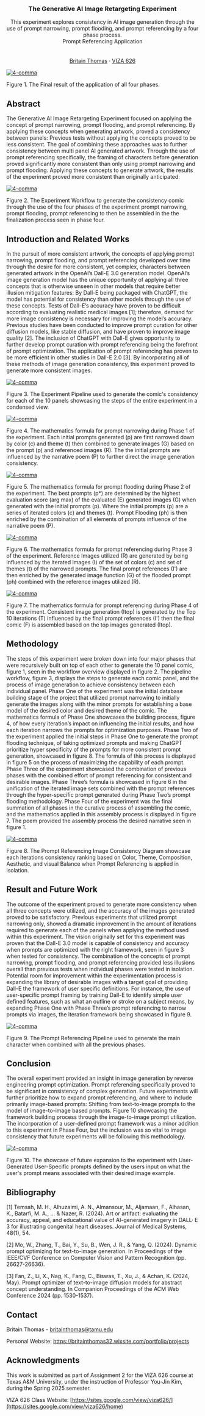 <!-- Improved compatibility of back to top link: See: https://github.com/othneildrew/Best-README-Template/pull/73 -->
<a id="readme-top"></a>

<!-- PROJECT SHIELDS -->
<!--
*** I'm using markdown "reference style" links for readability.
*** Reference links are enclosed in brackets [ ] instead of parentheses ( ).
*** See the bottom of this document for the declaration of the reference variables
*** for contributors-url, forks-url, etc. This is an optional, concise syntax you may use.
*** https://www.markdownguide.org/basic-syntax/#reference-style-links
-->




<!-- PROJECT LOGO -->
<br />
<div align="center">
  </a>

  <h3 align="center">The Generative AI Image Retargeting Experiment</h3>

  <p align="center">
    This experiment explores consistency in AI image generation through the use of prompt narrowing, prompt flooding, and prompt referencing by a four phase process.
    <br />
    Prompt Referencing Application
    <br />
    <br />
    <br />
    <a href="https://britainthomas32.wixsite.com/portfolio/projects">Britain Thomas</a>
    &middot;
    <a href="https://sites.google.com/view/viza626/home">VIZA 626</a>
  </p>
</div>

[![4-comma][images-fig1]](https://example.com)

Figure 1. The Final result of the application of all four phases.

<!-- Abstract -->
## Abstract

The Generative AI Image Retargeting Experiment focused on applying the concept of prompt narrowing, prompt flooding, and prompt referencing. By applying these concepts when generating artwork, proved a consistency between panels: Previous tests without applying the concepts proved to be less consistent. The goal of combining these approaches was to further consistency between multi panel AI generated artwork. Through the use of prompt referencing specifically, the framing of characters before generation proved significantly more consistent than only using prompt narrowing and prompt flooding. Applying these concepts to generate artwork, the results of the experiment proved more consistent than originally anticipated.

[![4-comma][images-fig2]](https://example.com)

Figure 2. The Experiment Workflow to generate the consistency comic through the use of the four phases of the experiment prompt narrowing, prompt flooding, prompt referencing to then be assembled in the the finalization process seen in phase four.

<!-- Introduction and Related Works -->
## Introduction and Related Works

In the pursuit of more consistent artwork, the concepts of applying prompt narrowing, prompt flooding, and prompt referencing developed over time through the desire for more consistent, yet complex, characters between generated artwork in the OpenAI’s Dall-E 3.0 generation model. OpenAI’s image generation model has the unique opportunity of applying all three concepts that is otherwise unseen in other models that require better illusion mitigation features: By Dall-E being packaged with ChatGPT, the model has potential for consistency than other models through the use of these concepts. Tests of Dall-E’s accuracy have proven to be difficult according to evaluating realistic medical images [1]; therefore, demand for more image consistency is necessary for improving the model’s accuracy. Previous studies have been conducted to improve prompt curation for other diffusion models, like stable diffusion, and have proven to improve image quality [2]. The inclusion of ChatGPT with Dall-E gives opportunity to further develop prompt curation with prompt referencing being the forefront of prompt optimization. The application of prompt referencing has proven to be more efficient in other studies in Dall-E 2.0 [3]. By incorporating all of these methods of image generation consistency, this experiment proved to generate more consistent images.

[![4-comma][images-fig3]](https://example.com)

Figure 3. The Experiment Pipeline used to generate the comic's consistency for each of the 10 panels showcasing the steps of the entire experiment in a condensed view.

[![4-comma][images-fig4]](https://example.com)

Figure 4. The mathematics formula for prompt narrowing during Phase 1 of the experiment. Each initial prompts generated (p) are first narrowed down by color (c) and theme (t) then combined to generate images (G) based on the prompt (p) and referenced images (R). The the initial prompts are influenced by the narrative poem (P) to further direct the image generation consistency.

[![4-comma][images-fig5]](https://example.com)

Figure 5. The mathematics formula for prompt flooding during Phase 2 of the experiment. The best prompts (p*) are determined by the highest evaluation score (arg max) of the evaluated (E) generated images (G) when generated with the initial prompts (p). Where the initial prompts (p) are a series of iterated colors (c) and themes (t). Prompt Flooding (ph) is then enriched by the combination of all elements of prompts influence of the narrative poem (P).

[![4-comma][images-fig6]](https://example.com)

Figure 6. The mathematics formula for prompt referencing during Phase 3 of the experiment. Reference Images utilized (R) are generated by being influenced by the iterated images (I) of the set of colors (c) and set of themes (t) of the narrowed prompts. The final prompt references (I') are then enriched by the generated image function (G) of the flooded prompt (ph) combined with the reference images utilized (R).

[![4-comma][images-fig7]](https://example.com)

Figure 7. The mathematics formula for prompt referencing during Phase 4 of the experiment. Consistent image generation (Itop) is generated by the Top 10 iterations (T) influenced by the final prompt references (I') then the final comic (F) is assembled based on the top images generated (Itop).

## Methodology

The steps of this experiment were broken down into four major phases that were recursively built on top of each other to generate the 10 panel comic, figure 1, seen in the workflow overview displayed in figure 2. The pipeline workflow, figure 3, displays the steps to generate each comic panel, and the process of image generation to achieve consistency between each individual panel. Phase One of the experiment was the initial database building stage of the project that utilized prompt narrowing to initially generate the images along with the minor prompts for establishing a base model of the desired color and desired theme of the comic. The mathematics formula of Phase One showcases the building process, figure 4, of how every iteration’s impact on influencing the initial results, and how each iteration narrows the prompts for optimization purposes. Phase Two of the experiment applied the initial steps in Phase One to generate the prompt flooding technique, of taking optimized prompts and making ChatGPT prioritize hyper specificity of the prompts for more consistent prompt generation, showcased in figure 8. The formula of this process is displayed in figure 5 on the process of maximizing the capability of each prompt. Phase Three of the experiment showcased the combination of previous phases with the combined effort of prompt referencing for consistent and desirable images. Phase Three’s formula is showcased in figure 6 in the unification of the iterated image sets combined with the prompt references through the hyper-specific prompt generated during Phase Two’s prompt flooding methodology. Phase Four of the experiment was the final summation of all phases in the curative process of assembling the comic, and the mathematics applied in this assembly process is displayed in figure 7. The poem provided the assembly process the desired narrative seen in figure 1.

[![4-comma][images-fig8]](https://example.com)

Figure 8. The Prompt Referencing Image Consistency Diagram showcase each iterations consistency ranking based on Color, Theme, Composition, Aesthetic, and visual Balance when Prompt Referencing is applied in isolation.

## Result and Future Work

The outcome of the experiment proved to generate more consistency when all three concepts were utilized, and the accuracy of the images generated proved to be satisfactory. Previous experiments that utilized prompt narrowing only, showed a dramatic improvement in the amount of iterations required to generate each of the panels when applying the method used within this experiment. The vision originally set for this experiment was proven that the Dall-E 3.0 model is capable of consistency and accuracy when prompts are optimized with the right framework, seen in figure 3 when tested for consistency. The combination of the concepts of prompt narrowing, prompt flooding, and prompt referencing provided less illusions overall than previous tests when individual phases were tested in isolation. Potential room for improvement within the experimentation process is expanding the library of desirable images with a target goal of providing Dall-E the framework of user specific definitions. For instance, the use of user-specific prompt framing by training Dall-E to identify simple user defined features, such as what an outline or stroke on a subject means, by expanding Phase One with Phase Three’s prompt referencing to narrow prompts via images, the iteration framework being showcased in figure 9.

[![4-comma][images-fig9]](https://example.com)

Figure 9. The Prompt Referencing Pipeline used to generate the main character when combined with all the previous phases.

## Conclusion
The overall experiment provided an insight in image generation by reverse engineering prompt optimization. Prompt referencing specifically proved to be significant in consistency of complex generation. Future experiments will further prioritize how to expand prompt referencing, and where to include primarily image-based prompts: Shifting from text-to-image prompts to the model of image-to-image based prompts. Figure 10 showcasing the framework building process through the image-to-image prompt utilization. The incorporation of a user-defined prompt framework was a minor addition to this experiment in Phase Four, but the inclusion was so vital to image consistency that future experiments will be following this methodology.

[![4-comma][images-fig10]](https://example.com)

Figure 10. The showcase of future expansion to the experiment with User-Generated User-Specific prompts defined by the users input on what the user's prompt means associated with their desired image example.

<!-- Bibliography -->
## Bibliography 
[1] Temsah, M. H., Alhuzaimi, A. N., Almansour, M., Aljamaan, F., Alhasan, K., Batarfi, M. A., ... & Nazer, R. (2024). 
Art or artifact: evaluating the accuracy, appeal, and educational value of AI-generated imagery in DALL· E 3 for 
illustrating congenital heart diseases. Journal of Medical Systems, 48(1), 54.


[2] Mo, W., Zhang, T., Bai, Y., Su, B., Wen, J. R., & Yang, Q. (2024). Dynamic prompt optimizing for text-to-image 
generation. In Proceedings of the IEEE/CVF Conference on Computer Vision and Pattern Recognition (pp. 26627-26636).


[3] Fan, Z., Li, X., Nag, K., Fang, C., Biswas, T., Xu, J., & Achan, K. (2024, May). Prompt optimizer of text-to-image 
diffusion models for abstract concept understanding. In Companion Proceedings of the ACM Web Conference 2024 (pp. 1530-1537).



<!-- CONTACT -->
## Contact

Britain Thomas - britainthomas@tamu.edu

Personal Website: https://britainthomas32.wixsite.com/portfolio/projects




<!-- ACKNOWLEDGMENTS -->
## Acknowledgments

This work is submitted as part of Assignment 2 for the VIZA 626 course at Texas A&M University, under the instruction of Professor You-Jin Kim, during the Spring 2025 semester.

VIZA 626 Class Website: [https://sites.google.com/view/viza626/](https://sites.google.com/view/viza626/home)

<!-- MARKDOWN LINKS & IMAGES -->
<!-- https://www.markdownguide.org/basic-syntax/#reference-style-links -->
[contributors-shield]: https://img.shields.io/github/contributors/othneildrew/Best-README-Template.svg?style=for-the-badge
[contributors-url]: https://github.com/othneildrew/Best-README-Template/graphs/contributors
[forks-shield]: https://img.shields.io/github/forks/othneildrew/Best-README-Template.svg?style=for-the-badge
[forks-url]: https://github.com/othneildrew/Best-README-Template/network/members
[stars-shield]: https://img.shields.io/github/stars/othneildrew/Best-README-Template.svg?style=for-the-badge
[stars-url]: https://github.com/othneildrew/Best-README-Template/stargazers
[issues-shield]: https://img.shields.io/github/issues/othneildrew/Best-README-Template.svg?style=for-the-badge
[issues-url]: https://github.com/othneildrew/Best-README-Template/issues
[license-shield]: https://img.shields.io/github/license/othneildrew/Best-README-Template.svg?style=for-the-badge
[license-url]: https://github.com/othneildrew/Best-README-Template/blob/master/LICENSE.txt
[linkedin-shield]: https://img.shields.io/badge/-LinkedIn-black.svg?style=for-the-badge&logo=linkedin&colorB=555
[linkedin-url]: https://linkedin.com/in/othneildrew
[product-screenshot]: images/screenshot.png
[images-fig1]: images/fig1.png
[images-fig2]: images/fig2.png
[images-fig3]: images/fig3.png
[images-fig4]: images/fig4.png
[images-fig5]: images/fig5.png
[images-fig6]: images/fig6.png
[images-fig7]: images/fig7.png
[images-fig8]: images/fig8.png
[images-fig9]: images/fig9.png
[images-fig10]: images/fig10.png
[Next.js]: https://img.shields.io/badge/next.js-000000?style=for-the-badge&logo=nextdotjs&logoColor=white
[Next-url]: https://nextjs.org/
[React.js]: https://img.shields.io/badge/React-20232A?style=for-the-badge&logo=react&logoColor=61DAFB
[React-url]: https://reactjs.org/
[Vue.js]: https://img.shields.io/badge/Vue.js-35495E?style=for-the-badge&logo=vuedotjs&logoColor=4FC08D
[Vue-url]: https://vuejs.org/
[Angular.io]: https://img.shields.io/badge/Angular-DD0031?style=for-the-badge&logo=angular&logoColor=white
[Angular-url]: https://angular.io/
[Svelte.dev]: https://img.shields.io/badge/Svelte-4A4A55?style=for-the-badge&logo=svelte&logoColor=FF3E00
[Svelte-url]: https://svelte.dev/
[Laravel.com]: https://img.shields.io/badge/Laravel-FF2D20?style=for-the-badge&logo=laravel&logoColor=white
[Laravel-url]: https://laravel.com
[Bootstrap.com]: https://img.shields.io/badge/Bootstrap-563D7C?style=for-the-badge&logo=bootstrap&logoColor=white
[Bootstrap-url]: https://getbootstrap.com
[JQuery.com]: https://img.shields.io/badge/jQuery-0769AD?style=for-the-badge&logo=jquery&logoColor=white
[JQuery-url]: https://jquery.com 
